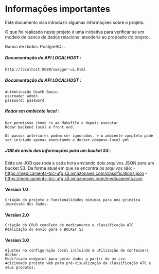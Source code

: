 # Informações importantes

Este documento visa introduzir algumas informações sobre o projeto.

O que foi realizado neste projeto é uma iniciativa para verificar se um modelo de banco de dados relacional atenderia ao propósito do projeto.

Banco de dados: PostgreSQL.

##### Documentação da API LOCALHOST : 
    http://localhost:8080/swagger-ui.html

##### Documentação da API LOCALHOST :
    Autenticação Oauth Basic.
    username: admin
    password: password

##### Rodar em ambiente local :
    Dar permissao chmod +x ao Makefile e depois executar
    Rodar backend local e front end.

    Os passos anteriores podem ser ignorados, e o ambiente completo pode ser iniciado apenas executando o docker-compose-local.yml
    

##### JOB de envio das informações para um bucket S3 :
Exite um JOB que roda a cada hora enviando dois arquivos JSON para um bucket S3.
Da forma atual em que se encontra os arquivos são:
    - https://medicaments-tcc-ufg.s3.amazonaws.com/classifications.json
    - https://medicaments-tcc-ufg.s3.amazonaws.com/medicaments.json

#### Version 1.0 
    Criação do projeto e funcionalidades mínimas para uma primeira impressão dos dados.

#### Version 2.0
    Criação do CRUD completo de medicamento e classificação ATC
    Realização do envio para o BUCKET S3

#### Version 3.0
    Ajustes na configuração local incluindo a utilização de containers docker.
    Modificado endpoint para gerar dados a partir de um csv.
    Adicionado projeto web para pré-visualização da classificação ATC e seus produtos.
    
